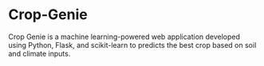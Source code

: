 # Crop-Genie
Crop Genie is a machine learning-powered web application developed using Python, Flask, and scikit-learn to predicts the best crop based on soil and climate inputs.
